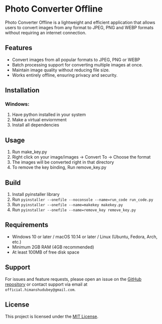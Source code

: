 # Photo Converter Offline

Photo Converter Offline is a lightweight and efficient application that allows users to convert images from any format to JPEG, PNG and WEBP formats without requiring an internet connection.

## Features
- Convert images from all popular formats to JPEG, PNG or WEBP
- Batch processing support for converting multiple images at once.
- Maintain image quality without reducing file size.
- Works entirely offline, ensuring privacy and security.

## Installation

### Windows:
1. Have python installed in your system
2. Make a virtual enviornment
3. Install all dependencies


## Usage
1. Run make_key.py
2. Right click on your image/images -> Convert To -> Choose the format
3. The images will be converted right in that directory
4. To remove the key binding, Run remove_key.py

## Build
1. Install pyinstaller library
2. Run ```pyinstaller --onefile --noconsole --name=run_code run_code.py```
3. Run ```pyinstaller --onefile --name=makekey makekey.py```
4. Run ```pyinstaller --onefile --name=remove_key remove_key.py```

## Requirements
- Windows 10 or later / macOS 10.14 or later / Linux (Ubuntu, Fedora, Arch, etc.)
- Minimum 2GB RAM (4GB recommended)
- At least 100MB of free disk space

## Support
For issues and feature requests, please open an issue on the [GitHub repository](#) or contact support via email at `official.himanshudubey@gmail.com`.

## License
This project is licensed under the [MIT License](LICENSE).


